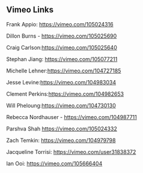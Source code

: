 ## Vimeo Links

Frank Appio:  https://vimeo.com/105024316

Dillon Burns - https://vimeo.com/105025690

Craig Carlson:https://vimeo.com/105025640

Stephan Jiang: https://vimeo.com/105077211

Michelle Lehner:https://vimeo.com/104727185

Jesse Levine:https://vimeo.com/104983034

Clement Perkins:https://vimeo.com/104982653

Will Pheloung:https://vimeo.com/104730130

Rebecca Nordhauser - https://vimeo.com/104987711

Parshva Shah https://vimeo.com/105024332

Zach Temkin: https://vimeo.com/104979798

Jacqueline Torrisi: https://vimeo.com/user31838372

Ian Ooi: https://vimeo.com/105666404
